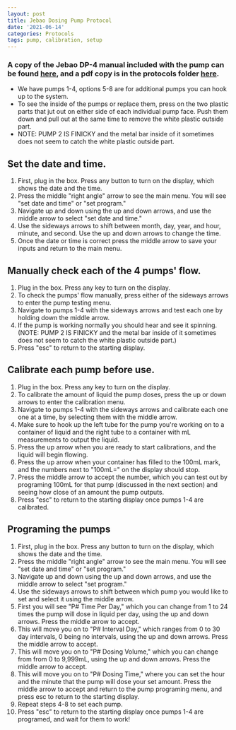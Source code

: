 ```yaml
---
layout: post
title: Jebao Dosing Pump Protocol
date: '2021-06-14'
categories: Protocols
tags: pump, calibration, setup
---
```

### A copy of the Jebao DP-4 manual included with the pump can be found [here](https://www.fish-street.com/manual/jebaodosingpump.pdf), and a pdf copy is in the protocols folder [here](https://github.com/atho1803/AT_Putnam_Lab_Notebook/blob/master/protocols/JebaoDosingPumpManual.pdf).

- We have pumps 1-4, options 5-8 are for additional pumps you can hook up to the system.
- To see the inside of the pumps or replace them, press on the two plastic parts that jut out on either side of each individual pump face. Push them down and pull out at the same time to remove the white plastic outside part.
- NOTE: PUMP 2 IS FINICKY and the metal bar inside of it sometimes does not seem to catch the white plastic outside part.

## Set the date and time.

1. First, plug in the box. Press any button to turn on the display, which shows the date and the time.
2. Press the middle "right angle" arrow to see the main menu. You will see "set date and time" or "set program."
3. Navigate up and down using the up and down arrows, and use the middle arrow to select "set date and time."
4. Use the sideways arrows to shift between month, day, year, and hour, minute, and second. Use the up and down arrows to change the time.
5. Once the date or time is correct press the middle arrow to save your inputs and return to the main menu.

## Manually check each of the 4 pumps' flow.

1. Plug in the box. Press any key to turn on the display.
2. To check the pumps' flow manually, press either of the sideways arrows to enter the pump testing menu.
3. Navigate to pumps 1-4 with the sideways arrows and test each one by holding down the middle arrow.
4. If the pump is working normally you should hear and see it spinning. (NOTE: PUMP 2 IS FINICKY and the metal bar inside of it sometimes does not seem to catch the white plastic outside part.)
5. Press "esc" to return to the starting display.

## Calibrate each pump before use.

1. Plug in the box. Press any key to turn on the display.
2. To calibrate the amount of liquid the pump doses, press the up or down arrows to enter the calibration menu.
3. Navigate to pumps 1-4 with the sideways arrows and calibrate each one one at a time, by selecting them with the middle arrow.
4. Make sure to hook up the left tube for the pump you're working on to a container of liquid and the right tube to a container with mL measurements to output the liquid.
5. Press the up arrow when you are ready to start calibrations, and the liquid will begin flowing.
6. Press the up arrow when your container has filled to the 100mL mark, and the numbers next to "100mL=" on the display should stop.
7. Press the middle arrow to accept the number, which you can test out by programing 100mL for that pump (discussed in the next section) and seeing how close of an amount the pump outputs.
8. Press "esc" to return to the starting display once pumps 1-4 are calibrated.

## Programing the pumps

1. First, plug in the box. Press any button to turn on the display, which shows the date and the time.
2. Press the middle "right angle" arrow to see the main menu. You will see "set date and time" or "set program."
3. Navigate up and down using the up and down arrows, and use the middle arrow to select "set program."
4. Use the sideways arrows to shift between which pump you would like to set and select it using the middle arrow.
5. First you will see "P# Time Per Day," which you can change from 1 to 24 times the pump will dose in liquid per day, using the up and down arrows. Press the middle arrow to accept.
6. This will move you on to "P# Interval Day," which ranges from 0 to 30 day intervals, 0 being no intervals, using the up and down arrows. Press the middle arrow to accept.
7. This will move you on to "P# Dosing Volume," which you can change from from 0 to 9,999mL, using the up and down arrows. Press the middle arrow to accept.
8. This will move you on to "P# Dosing Time," where you can set the hour and the minute that the pump will dose your set amount. Press the middle arrow to accept and return to the pump programing menu, and press esc to return to the starting display.
9. Repeat steps 4-8 to set each pump.
10. Press "esc" to return to the starting display once pumps 1-4 are programed, and wait for them to work!
